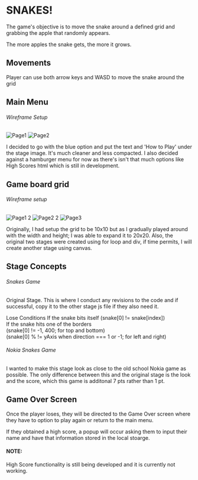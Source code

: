 <h1>SNAKES!</h1>

The game's objective is to move the snake around a defined grid and grabbing the apple that randomly appears. 

The more apples the snake gets, the more it grows.

<h2>Movements</h2>
Player can use both arrow keys and WASD to move the snake around the grid

<h2>Main Menu</h2>

<h6>Wireframe Setup</h6>

![Page1](https://user-images.githubusercontent.com/105724406/190867832-c04370f0-d988-46be-989d-71795a08a186.jpg)
![Page2](https://user-images.githubusercontent.com/105724406/190867833-ed47d1a9-965d-486f-bf99-cd4513c505f4.jpg)

I decided to go with the blue option and put the text and 'How to Play' under the stage image.
It's much cleaner and less compacted. I also decided against a hamburger menu for now as there's isn't that much options like High Scores html which is still in development.

<h2>Game board grid</h2>

<h6>Wireframe setup</h6>

![Page1 2](https://user-images.githubusercontent.com/105724406/190867999-16b02ed9-e9d5-4156-ab1e-b350ca5007a8.jpg)
![Page2 2](https://user-images.githubusercontent.com/105724406/190868000-39acae9a-9d38-4bbc-a6a9-dd1c82bc2218.jpg)
![Page3](https://user-images.githubusercontent.com/105724406/190868001-75e78873-f2ac-477a-b476-44312e18b1fa.jpg)

Originally, I had setup the grid to be 10x10 but as I gradually played around with the width and height; I was able to expand it to 20x20. Also, the original two stages were created using for loop and div, if time permits, I will create another stage using canvas.

<h2>Stage Concepts</h2>
<h6>Snakes Game</h6>
Original Stage. This is where I conduct any revisions to the code and if successful, copy it to the other stage js file if they also need it. 

<h7>Lose Conditions</h7>
If the snake bits itself (snake[0] != snake[index])<br>
If the snake hits one of the borders<br> 
(snake[0] != -1, 400; for top and bottom) <br>
(snake[0] % != yAxis when direction === 1 or -1; for left and right)

<h6>Nokia Snakes Game</h6>
I wanted to make this stage look as close to the old school Nokia game as possible. 
The only difference between this and the original stage is the look and the score, which this game is additonal 7 pts rather than 1 pt.

<h2>Game Over Screen</h2>
Once the player loses, they will be directed to the Game Over screen where they have to option to play again or return to the main menu.

If they obtained a high score, a popup will occur asking them to input their name and have that information stored in the local stoarge. 
<h4>NOTE:</h4>
High Score functionality is still being developed and it is currently not working.
